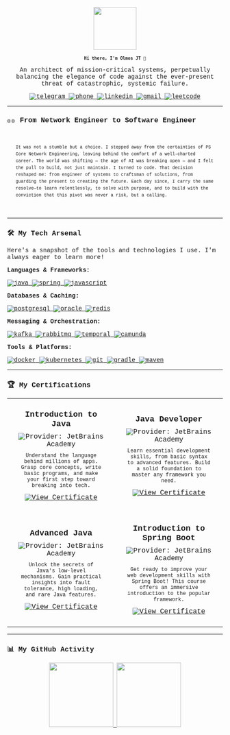 <div style="font-family: 'JetBrains Mono', 'Courier New', monospace;">

<div align="center">
  <img src="https://media4.giphy.com/media/v1.Y2lkPTc5MGI3NjExcHhhOHp3ampnNHVyNG1tdXE5dGhzc3VpcG9leDd2ZTA2NGZxcmJyZCZlcD12MV9pbnRlcm5hbF9naWZfYnlfaWQmY3Q9Zw/f4ztZcdm9Fi90vL4Zd/giphy.gif" width="100px" />
  <h1 style="font-family: monospace; font-size: 10px">
    Hi there, I'm Olmos JT 👋
  </h1>
  <p>
    An architect of mission-critical systems, perpetually balancing the elegance of code against the ever-present threat of catastrophic, systemic failure.
  </p>
</div>

<div align="center">
  <a href="https://t.me/OlmosJT_work" target="_blank">
    <img src="https://img.shields.io/badge/Telegram-26A5E4?style=for-the-badge&logo=telegram&logoColor=white" alt="telegram"/>
  </a>
  <a href="tel:+998930082417">
    <img src="https://img.shields.io/badge/Call-7360F2?style=for-the-badge&logo=viber&logoColor=white" alt="phone"/>
  </a>
  <a href="https://www.linkedin.com/in/olmosjt/" target="_blank">
    <img src="https://img.shields.io/badge/LinkedIn-0077B5?style=for-the-badge&logo=linkedin&logoColor=white" alt="linkedin"/>
  </a>
  <a href="mailto:olmosjt20@gmail.com">
    <img src="https://img.shields.io/badge/Gmail-D14836?style=for-the-badge&logo=gmail&logoColor=white" alt="gmail"/>
  </a>
  <a href="https://leetcode.com/u/Olmos_JT/" target="_blank">
      <img src="https://img.shields.io/badge/-LeetCode-FFA116?style=for-the-badge&logo=LeetCode&logoColor=black" alt="leetcode"/>
  </a>
</div>

---

### 👨‍💻 From Network Engineer to Software Engineer

<div style="border: 1px solid var(--color-border-default); border-radius: 8px; padding: 20px; background-color: var(--color-canvas-subtle);">
    <p style="color: var(--color-fg-muted); font-size: 10px; line-height: 1.6;">
        It was not a stumble but a choice. 
        I stepped away from the certainties of PS Core Network Engineering, leaving behind the comfort of a well-charted career. 
        The world was shifting — the age of AI was breaking open — and I felt the pull to build, not just maintain. 
        I turned to code. That decision reshaped me: from engineer of systems to craftsman of solutions, from guarding the present to creating the future. 
        Each day since, I carry the same resolve—to learn relentlessly, to solve with purpose, and to build with the conviction that this pivot was never a risk, 
        but a calling.
    </p>
</div>

---

### 🛠️ My Tech Arsenal

Here's a snapshot of the tools and technologies I use. I'm always eager to learn more!

**Languages & Frameworks:**
<p>
  <a href="https://www.java.com" target="_blank" rel="noreferrer">
    <img src="https://img.shields.io/badge/Java-ED8B00?style=for-the-badge&logo=openjdk&logoColor=white" alt="java"/>
  </a>
  <a href="https://spring.io/" target="_blank" rel="noreferrer">
    <img src="https://img.shields.io/badge/Spring-6DB33F?style=for-the-badge&logo=spring&logoColor=white" alt="spring"/>
  </a>
  <a href="https://developer.mozilla.org/en-US/docs/Web/JavaScript" target="_blank" rel="noreferrer">
    <img src="https://img.shields.io/badge/JavaScript-F7DF1E?style=for-the-badge&logo=javascript&logoColor=black" alt="javascript"/>
  </a>
</p>

**Databases & Caching:**
<p>
  <a href="https://www.postgresql.org" target="_blank" rel="noreferrer">
    <img src="https://img.shields.io/badge/PostgreSQL-316192?style=for-the-badge&logo=postgresql&logoColor=white" alt="postgresql"/>
  </a>
  <a href="https://www.oracle.com/" target="_blank" rel="noreferrer">
    <img src="https://img.shields.io/badge/Oracle-F80000?style=for-the-badge&logo=oracle&logoColor=white" alt="oracle"/>
  </a>
  <a href="https://redis.io" target="_blank" rel="noreferrer">
    <img src="https://img.shields.io/badge/redis-%23DD0031.svg?style=for-the-badge&logo=redis&logoColor=white" alt="redis"/>
  </a>
</p>

**Messaging & Orchestration:**
<p>
  <a href="https://kafka.apache.org/" target="_blank" rel="noreferrer">
    <img src="https://img.shields.io/badge/Apache%20Kafka-000?style=for-the-badge&logo=apachekafka" alt="kafka"/>
  </a>
  <a href="https://www.rabbitmq.com" target="_blank" rel="noreferrer">
    <img src="https://img.shields.io/badge/RabbitMQ-FF6600?style=for-the-badge&logo=rabbitmq&logoColor=white" alt="rabbitmq"/>
  </a>
   <a href="https://temporal.io/" target="_blank" rel="noreferrer">
    <img src="https://img.shields.io/badge/Temporal-000000?style=for-the-badge&logo=temporal&logoColor=white" alt="temporal"/>
  </a>
  <a href="https://camunda.com/" target="_blank" rel="noreferrer">
    <img src="https://img.shields.io/badge/Camunda-26d07c?style=for-the-badge&logo=camunda&logoColor=white" alt="camunda"/>
  </a>
</p>

**Tools & Platforms:**
<p>
  <a href="https://www.docker.com/" target="_blank" rel="noreferrer">
    <img src="https://img.shields.io/badge/docker-%230db7ed.svg?style=for-the-badge&logo=docker&logoColor=white" alt="docker"/>
  </a>
  <a href="https://kubernetes.io" target="_blank" rel="noreferrer">
    <img src="https://img.shields.io/badge/kubernetes-%23326ce5.svg?style=for-the-badge&logo=kubernetes&logoColor=white" alt="kubernetes"/>
  </a>
  <a href="https://git-scm.com/" target="_blank" rel="noreferrer">
    <img src="https://img.shields.io/badge/git-%23F05033.svg?style=for-the-badge&logo=git&logoColor=white" alt="git"/>
  </a>
  <a href="https://gradle.org/" target="_blank" rel="noreferrer">
    <img src="https://img.shields.io/badge/Gradle-02303A.svg?style=for-the-badge&logo=Gradle&logoColor=white" alt="gradle"/>
  </a>
  <a href="https://maven.apache.org/" target="_blank" rel="noreferrer"> 
    <img src="https://img.shields.io/badge/Maven-C71A36?style=for-the-badge&logo=apache-maven&logoColor=white" alt="maven"/> 
  </a>
</p>

---

### 🏆 My Certifications

<table align="center">
  <tr>
    <td align="center" style="padding: 10px;">
      <div style="max-width: 300px; display: flex; flex-direction: column; align-items: center; text-align: center; gap: 12px; border: 1px solid var(--color-border-default); border-radius: 8px; padding: 16px; background-color: var(--color-canvas-subtle);">
        <div>
          <h3 style="margin-top: 0; margin-bottom: 10px; color: var(--color-fg-default);">Introduction to Java</h3>
          <img src="https://img.shields.io/badge/Provider-JetBrains%20Academy-000000?style=flat&logo=jetbrains&logoColor=white" alt="Provider: JetBrains Academy" />
          <p style="color: var(--color-fg-muted); font-size: 12px; margin-top: 10px; margin-bottom: 0;">
            Understand the language behind millions of apps. Grasp core concepts, write basic programs, and make your first step toward breaking into tech.
          </p>
        </div>
        <a href="https://hyperskill.org/certificates/9763d0d1-15e0-4401-8da7-56607eeb7c88.pdf" target="_blank" rel="noreferrer">
          <img src="https://img.shields.io/badge/View%20Certificate-%E2%86%92-38bdae?style=for-the-badge" alt="View Certificate"/>
        </a>
      </div>
    </td>
    <td align="center" style="padding: 10px;">
      <div style="max-width: 300px; display: flex; flex-direction: column; align-items: center; text-align: center; gap: 12px; border: 1px solid var(--color-border-default); border-radius: 8px; padding: 16px; background-color: var(--color-canvas-subtle);">
        <div>
          <h3 style="margin-top: 0; margin-bottom: 10px; color: var(--color-fg-default);">Java Developer</h3>
          <img src="https://img.shields.io/badge/Provider-JetBrains%20Academy-000000?style=flat&logo=jetbrains&logoColor=white" alt="Provider: JetBrains Academy" />
          <p style="color: var(--color-fg-muted); font-size: 12px; margin-top: 10px; margin-bottom: 0;">
            Learn essential development skills, from basic syntax to advanced features. Build a solid foundation to master any framework you need.
          </p>
        </div>
        <a href="https://hyperskill.org/certificates/a2a6ce51-1a85-4121-a8ed-bb67fce66eeb.pdf" target="_blank" rel="noreferrer">
          <img src="https://img.shields.io/badge/View%20Certificate-%E2%86%92-38bdae?style=for-the-badge" alt="View Certificate"/>
        </a>
      </div>
    </td>
  </tr>
  <tr>
    <td align="center" style="padding: 10px;">
      <div style="max-width: 300px; display: flex; flex-direction: column; align-items: center; text-align: center; gap: 12px; border: 1px solid var(--color-border-default); border-radius: 8px; padding: 16px; background-color: var(--color-canvas-subtle);">
        <div>
          <h3 style="margin-top: 0; margin-bottom: 10px; color: var(--color-fg-default);">Advanced Java</h3>
          <img src="https://img.shields.io/badge/Provider-JetBrains%20Academy-000000?style=flat&logo=jetbrains&logoColor=white" alt="Provider: JetBrains Academy" />
          <p style="color: var(--color-fg-muted); font-size: 12px; margin-top: 10px; margin-bottom: 0;">
            Unlock the secrets of Java's low-level mechanisms. Gain practical insights into fault tolerance, high loading, and rare Java features.
          </p>
        </div>
        <a href="https://hyperskill.org/certificates/7d4e4d07-2879-4735-8fd0-b6d973c55602.pdf" target="_blank" rel="noreferrer">
          <img src="https://img.shields.io/badge/View%20Certificate-%E2%86%92-38bdae?style=for-the-badge" alt="View Certificate"/>
        </a>
      </div>
    </td>
    <td align="center" style="padding: 10px;">
      <div style="max-width: 300px; display: flex; flex-direction: column; align-items: center; text-align: center; gap: 12px; border: 1px solid var(--color-border-default); border-radius: 8px; padding: 16px; background-color: var(--color-canvas-subtle);">
        <div>
          <h3 style="margin-top: 0; margin-bottom: 10px; color: var(--color-fg-default);">Introduction to Spring Boot</h3>
          <img src="https://img.shields.io/badge/Provider-JetBrains%20Academy-000000?style=flat&logo=jetbrains&logoColor=white" alt="Provider: JetBrains Academy" />
          <p style="color: var(--color-fg-muted); font-size: 12px; margin-top: 10px; margin-bottom: 0;">
            Get ready to improve your web development skills with Spring Boot! This course offers an immersive introduction to the popular framework.
          </p>
        </div>
        <a href="https://hyperskill.org/certificates/3466a4c8-ed73-4ccb-a504-c29fb131da5b.pdf" target="_blank" rel="noreferrer">
          <img src="https://img.shields.io/badge/View%20Certificate-%E2%86%92-38bdae?style=for-the-badge" alt="View Certificate"/>
        </a>
      </div>
    </td>
  </tr>
</table>

---

### 📊 My GitHub Activity

<div align="center">
  <a href="https://github.com/OlmosJT">
    <img height="150em" src="https://github-readme-stats.vercel.app/api?username=OlmosJT&show_icons=true&theme=tokyonight&include_all_commits=true&count_private=true"/>
    <img height="150em" src="https://github-readme-stats.vercel.app/api/top-langs/?username=OlmosJT&layout=compact&langs_count=7&theme=tokyonight"/>
  </a>
</div>

</div>
